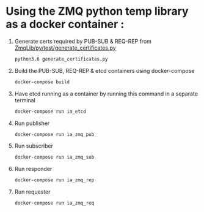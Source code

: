 # Using the ZMQ python temp library as a docker container :

1. Generate certs required by PUB-SUB & REQ-REP from [ZmqLib/py/test/generate_certificates.py](ZmqLib/py/test/generate_certificates.py)

    ```sh
    python3.6 generate_certificates.py
    ```

2. Build the PUB-SUB, REQ-REP & etcd containers using docker-compose

    ```sh
    docker-compose build
    ```

3. Have etcd running as a container by running this command in a separate terminal

    ```sh
    docker-compose run ia_etcd
    ```

4. Run publisher

    ```sh
    docker-compose run ia_zmq_pub
    ```

5. Run subscriber

    ```sh
    docker-compose run ia_zmq_sub
    ```

6. Run responder

    ```sh
    docker-compose run ia_zmq_rep
    ```

7. Run requester

    ```sh
    docker-compose run ia_zmq_req
    ```
